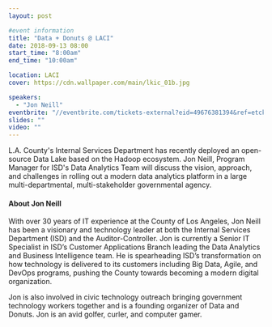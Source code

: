 ```yaml
---
layout: post

#event information
title: "Data + Donuts @ LACI"
date: 2018-09-13 08:00
start_time: "8:00am"
end_time: "10:00am"

location: LACI
cover: https://cdn.wallpaper.com/main/lkic_01b.jpg

speakers:
  - "Jon Neill"
eventbrite: "//eventbrite.com/tickets-external?eid=49676381394&ref=etckt"
slides: ""
video: ""
---
```


L.A. County's Internal Services Department has recently deployed an open-source Data Lake based on the Hadoop ecosystem. Jon Neill, Program Manager for ISD's Data Analytics Team will discuss the vision, approach, and challenges in rolling out a modern data analytics platform in a large multi-departmental, multi-stakeholder governmental agency.

#### About Jon Neill

With over 30 years of IT experience at the County of Los Angeles, Jon Neill has been a visionary and technology leader at both the Internal Services Department (ISD) and the Auditor-Controller. Jon is currently a Senior IT Specialist in ISD’s Customer Applications Branch leading the Data Analytics and Business Intelligence team. He is spearheading ISD’s transformation on how technology is delivered to its customers including Big Data, Agile, and DevOps programs, pushing the County towards becoming a modern digital organization.

Jon is also involved in civic technology outreach bringing government technology workers together and is a founding organizer of Data and Donuts. Jon is an avid golfer, curler, and computer gamer.
